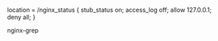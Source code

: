 
location = /nginx_status {
                stub_status on;
                access_log   off;
                allow 127.0.0.1;
                deny all;
        }

nginx-grep